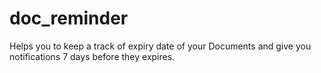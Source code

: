 # doc_reminder
Helps you to keep a track of expiry date of your Documents and give you notifications 7 days before they expires. 
